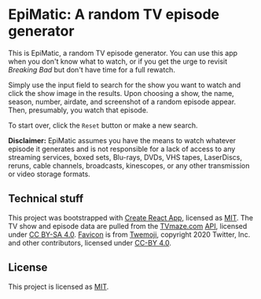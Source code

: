 # EpiMatic: A random TV episode generator

This is EpiMatic, a random TV episode generator. You can use this app when you don't know what to watch, or if you get the urge to revisit _Breaking Bad_ but don't have time for a full rewatch.

Simply use the input field to search for the show you want to watch and click the show image in the results. Upon choosing a show, the name, season, number, airdate, and screenshot of a random episode appear. Then, presumably, you watch that episode.

To start over, click the `Reset` button or make a new search.

**Disclaimer:** EpiMatic assumes you have the means to watch whatever episode it generates and is not responsible for a lack of access to any streaming services, boxed sets, Blu-rays, DVDs, VHS tapes, LaserDiscs, reruns, cable channels, broadcasts, kinescopes, or any other transmission or video storage formats.

## Technical stuff
This project was bootstrapped with [Create React App](https://github.com/facebook/create-react-app), licensed as [MIT](https://mit-license.org/). The TV show and episode data are pulled from the [TVmaze.com](https://www.tvmaze.com/) [API](https://api.tvmaze.com/), licensed under [CC BY-SA 4.0](https://creativecommons.org/licenses/by-sa/4.0/). [Favicon](https://github.com/twitter/twemoji/blob/master/assets/svg/1f4fa.svg) is from [Twemoji](https://twemoji.twitter.com/), copyright 2020 Twitter, Inc. and other contributors, licensed under [CC-BY 4.0](https://creativecommons.org/licenses/by/4.0/).

## License

This project is licensed as [MIT](https://mit-license.org/).